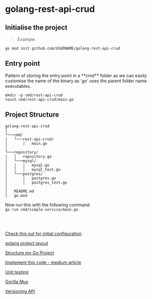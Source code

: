 # golang-rest-api-crud

<h2>Initialise the project</h2>

>Example

`go mod init github.com/USERNAME/golang-rest-api-crud`

<h2>Entry point</h2>
Pattern of storing the entry point in a **cmd** folder as we 
can easily customise the name of the binary as 'go' uses the 
parent folder name executables.

`mkdir -p cmd/rest-api-crud` <br>
`touch cmd/rest-api-crud/main.go`

<h2>Project Structure</h2>

```
golang-rest-api-crud
│
└───cmd/
│   └───rest-api-crud/
│       │   main.go
│   
└───repository/
│   │   repository.go
│   └───mysql/
│   │   │   mysql.go
│   │   │   mysql_test.go
│   └───postgres/
│       │   postgres.go
│       │   postgres_test.go
│
│   README.md
│   go.mod
```


Now run this with the following command.<br>
`go run cmd/simple-service/main.go`

<br><br>

[Check this out for initial configuration](https://www.wolfe.id.au/2020/03/10/starting-a-go-project/)

[golang project layout](https://github.com/golang-standards/project-layout)

[Structure my Go Project](https://www.wolfe.id.au/2020/03/10/how-do-i-structure-my-go-project/)

[Implement this code - medium article](https://medium.com/easyread/unit-test-sql-in-golang-5af19075e68e)

[Unit testing](https://betterprogramming.pub/how-to-unit-test-a-gorm-application-with-sqlmock-97ee73e36526)

[Gorilla Mux](https://github.com/gorilla/mux)

[Versioning API](https://dev.to/geosoft1/versioning-your-api-in-go-1g4h)

